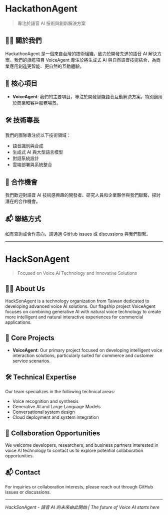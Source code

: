 # HackathonAgent

> 專注於語音 AI 技術與創新解決方案

## 🧙‍♂️ 關於我們

HackathonAgent 是一個來自台灣的技術組織，致力於開發先進的語音 AI 解決方案。我們的旗艦項目 VoiceAgent 專注於將生成式 AI 與自然語音技術結合，為商業應用創造更智能、更自然的互動體驗。

## 💫 核心項目

- **VoiceAgent**: 我們的主要項目，專注於開發智能語音互動解決方案，特別適用於商業和客戶服務場景。

## 🛠️ 技術專長

我們的團隊專注於以下技術領域：
- 語音識別與合成
- 生成式 AI 與大型語言模型
- 對話系統設計
- 雲端部署與系統整合

## 👥 合作機會

我們歡迎對語音 AI 技術感興趣的開發者、研究人員和企業夥伴與我們聯繫，探討潛在的合作機會。

## 📬 聯絡方式

如有查詢或合作意向，請通過 GitHub issues 或 discussions 與我們聯繫。

---

# HackSonAgent

> Focused on Voice AI Technology and Innovative Solutions

## 🧙‍♂️ About Us

HackSonAgent is a technology organization from Taiwan dedicated to developing advanced voice AI solutions. Our flagship project VoiceAgent focuses on combining generative AI with natural voice technology to create more intelligent and natural interactive experiences for commercial applications.

## 💫 Core Projects

- **VoiceAgent**: Our primary project focused on developing intelligent voice interaction solutions, particularly suited for commerce and customer service scenarios.

## 🛠️ Technical Expertise

Our team specializes in the following technical areas:
- Voice recognition and synthesis
- Generative AI and Large Language Models
- Conversational system design
- Cloud deployment and system integration

## 👥 Collaboration Opportunities

We welcome developers, researchers, and business partners interested in voice AI technology to contact us to explore potential collaboration opportunities.

## 📬 Contact

For inquiries or collaboration interests, please reach out through GitHub issues or discussions.

---

*HackSonAgent - 語音 AI 的未來由此開始 | The future of Voice AI starts here*
